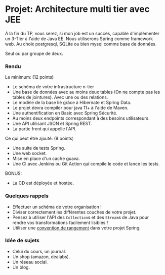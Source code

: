# Projet: Architecture multi tier avec JEE

À la fin du TP, vous serez, si mon job est un succès, capable d'implémenter un 3-Tier à l'aide de Java EE.
Nous utiliserons Spring comme framework web. Au choix postgresql, SQLite ou bien mysql comme base de données.

Seul ou par groupe de deux.

### Rendu

Le minimum: (12 points)

- Le schéma de votre infrastructure n-tier
- Une base de données avec au moins deux tables (On ne compte pas les tables de jointures). Avec une ou des relations.
- Le modèle de la base lié grâce à Hibernate et Spring Data.
- Le projet devra compiler pour java 11+ à l'aide de Maven.
- Une authentification en Basic avec Spring Sécurité.
- Au moins deux endpoints correspondant à des besoins utilisateurs.
- Une API utilisant JSON et Spring REST.
- La partie front qui appelle l'API.

Ce qui peut être ajouté: (8 points)

- Une suite de tests Spring.
- Une web socket.
- Mise en place d'un cache guava.
- Une CI avec Jenkins ou Git Action qui compile le code et lance les tests.

BONUS:

- La CD est déployée et hostée.

### Quelques rappels

- Effectuer un schéma de votre organisation !
- Diviser correctement les différentes couches de votre projet.
- Pensez à utiliser l'API des `Collection`s et des `Stream`s de Java pour rendre vos transformations facilement
  lisibles !
- Utiliser une [convention de rangement](../cours/spring.md#mettre-un-peu-dordre-dans-tout-ça) dans votre projet Spring.

### Idée de sujets

- Celui du cours, un journal.
- Un shop (amazon, dealabs).
- Un réseau social.
- Un blog.
